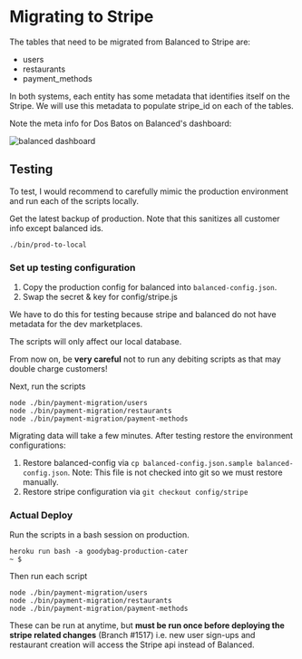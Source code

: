 # Migrating to Stripe

The tables that need to be migrated from Balanced to Stripe are:

* users
* restaurants
* payment_methods

In both systems, each entity has some metadata that identifies itself on the Stripe.
We will use this metadata to populate stripe_id on each of the tables.

Note the meta info for Dos Batos on Balanced's dashboard:

![balanced dashboard](https://s3.amazonaws.com/uploads.hipchat.com/42627/356137/7gixeWekIHdHi2t/Screen%20Shot%202015-04-16%20at%203.08.30%20PM.png)

## Testing

To test, I would recommend to carefully mimic the production environment and run each of the scripts locally.


Get the latest backup of production. Note that this sanitizes all customer info except balanced ids.

```
./bin/prod-to-local
```

### Set up testing configuration

1. Copy the production config for balanced into `balanced-config.json`.
2. Swap the secret & key for config/stripe.js

We have to do this for testing because stripe and balanced do not have metadata for the dev marketplaces.

The scripts will only affect our local database.

From now on, be **very careful** not to run any debiting scripts as that may double charge customers!


Next, run the scripts

```
node ./bin/payment-migration/users
node ./bin/payment-migration/restaurants
node ./bin/payment-migration/payment-methods
```

Migrating data will take a few minutes. After testing restore the environment configurations:

1. Restore balanced-config via `cp balanced-config.json.sample balanced-config.json`. Note: This file is not checked into git so we must restore manually.
2. Restore stripe configuration via `git checkout config/stripe`

### Actual Deploy

Run the scripts in a bash session on production.

```
heroku run bash -a goodybag-production-cater
~ $
```

Then run each script

```
node ./bin/payment-migration/users
node ./bin/payment-migration/restaurants
node ./bin/payment-migration/payment-methods
```

These can be run at anytime, but **must be run once before deploying the stripe related
changes** (Branch #1517) i.e. new user sign-ups and restaurant creation will access the
Stripe api instead of Balanced.
